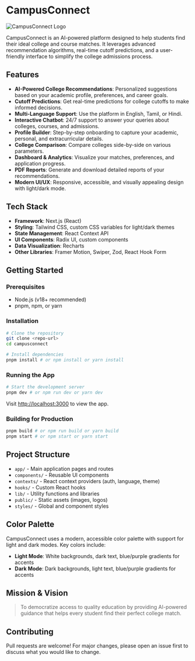 # CampusConnect

![CampusConnect Logo](public/placeholder-logo.png)

CampusConnect is an AI-powered platform designed to help students find their ideal college and course matches. It leverages advanced recommendation algorithms, real-time cutoff predictions, and a user-friendly interface to simplify the college admissions process.

## Features

- **AI-Powered College Recommendations**: Personalized suggestions based on your academic profile, preferences, and career goals.
- **Cutoff Predictions**: Get real-time predictions for college cutoffs to make informed decisions.
- **Multi-Language Support**: Use the platform in English, Tamil, or Hindi.
- **Interactive Chatbot**: 24/7 support to answer your queries about colleges, courses, and admissions.
- **Profile Builder**: Step-by-step onboarding to capture your academic, personal, and extracurricular details.
- **College Comparison**: Compare colleges side-by-side on various parameters.
- **Dashboard & Analytics**: Visualize your matches, preferences, and application progress.
- **PDF Reports**: Generate and download detailed reports of your recommendations.
- **Modern UI/UX**: Responsive, accessible, and visually appealing design with light/dark mode.

## Tech Stack

- **Framework**: Next.js (React)
- **Styling**: Tailwind CSS, custom CSS variables for light/dark themes
- **State Management**: React Context API
- **UI Components**: Radix UI, custom components
- **Data Visualization**: Recharts
- **Other Libraries**: Framer Motion, Swiper, Zod, React Hook Form

## Getting Started

### Prerequisites
- Node.js (v18+ recommended)
- pnpm, npm, or yarn

### Installation
```bash
# Clone the repository
git clone <repo-url>
cd campusconnect

# Install dependencies
pnpm install # or npm install or yarn install
```

### Running the App
```bash
# Start the development server
pnpm dev # or npm run dev or yarn dev
```
Visit [http://localhost:3000](http://localhost:3000) to view the app.

### Building for Production
```bash
pnpm build # or npm run build or yarn build
pnpm start # or npm start or yarn start
```

## Project Structure
- `app/` - Main application pages and routes
- `components/` - Reusable UI components
- `contexts/` - React context providers (auth, language, theme)
- `hooks/` - Custom React hooks
- `lib/` - Utility functions and libraries
- `public/` - Static assets (images, logos)
- `styles/` - Global and component styles

## Color Palette
CampusConnect uses a modern, accessible color palette with support for light and dark modes. Key colors include:
- **Light Mode**: White backgrounds, dark text, blue/purple gradients for accents
- **Dark Mode**: Dark backgrounds, light text, blue/purple gradients for accents

## Mission & Vision
> To democratize access to quality education by providing AI-powered guidance that helps every student find their perfect college match.

## Contributing
Pull requests are welcome! For major changes, please open an issue first to discuss what you would like to change.

